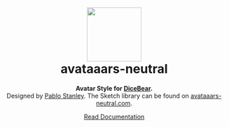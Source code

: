 <h1 align="center"><img src="https://dicebear.com/api/avataaars-neutral/1.svg" width="124" /> <br />avataaars-neutral</h1>
<p align="center">
  <strong>Avatar Style for <a href="https://dicebear.com/">DiceBear</a>.</strong><br />
  Designed by <a href="https://twitter.com/pablostanley">Pablo Stanley</a>. The Sketch library can be found on
<a href="https://avataaars-neutral.com/">avataaars-neutral.com</a>.
</p>

<p align="center">
  <a href="https://dicebear.com/styles/avataaars-neutral">
    Read Documentation
  </a>
</p>
